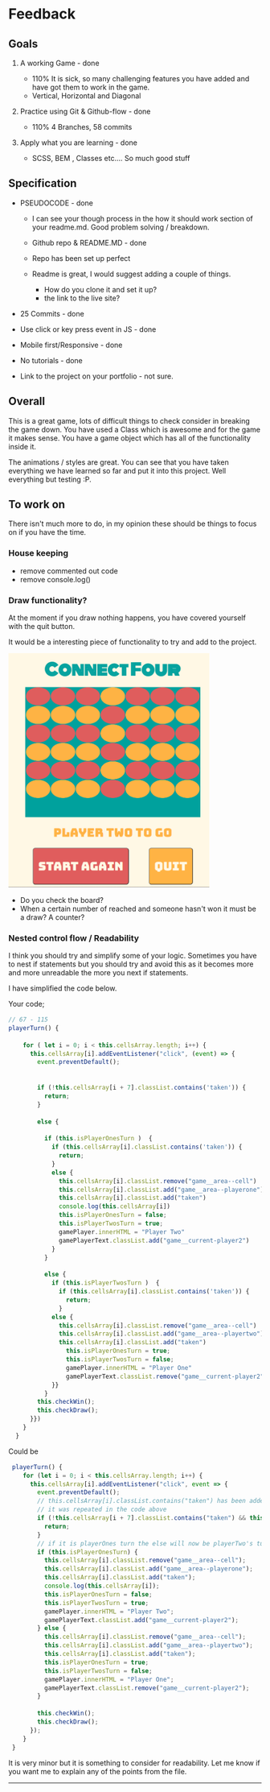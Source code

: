 # Feedback

## Goals

1. A working Game - done

   - 110% It is sick, so many challenging features you have added and have got them to work in the game.
   - Vertical, Horizontal and Diagonal

2. Practice using Git & Github-flow - done

   - 110% 4 Branches, 58 commits

3. Apply what you are learning - done

   - SCSS, BEM , Classes etc.... So much good stuff

## Specification

- PSEUDOCODE - done

  - I can see your though process in the how it should work section of your readme.md. Good problem solving / breakdown.

  - Github repo & README.MD - done

  - Repo has been set up perfect
  - Readme is great, I would suggest adding a couple of things.
    - How do you clone it and set it up?
    - the link to the live site?

- 25 Commits - done

- Use click or key press event in JS - done

- Mobile first/Responsive - done

- No tutorials - done

- Link to the project on your portfolio - not sure.

## Overall

This is a great game, lots of difficult things to check consider in breaking the game down. You have used a Class which is awesome and for the game it makes sense. You have a game object which has all of the functionality inside it.

The animations / styles are great. You can see that you have taken everything we have learned so far and put it into this project. Well everything but testing :P.

## To work on

There isn't much more to do, in my opinion these should be things to focus on if you have the time.

### House keeping

- remove commented out code
- remove console.log()

### Draw functionality?

At the moment if you draw nothing happens, you have covered yourself with the quit button.

It would be a interesting piece of functionality to try and add to the project.

<img src="./Capture.PNG" width="400">

- Do you check the board?
- When a certain number of reached and someone hasn't won it must be a draw? A counter?

### Nested control flow / Readability

I think you should try and simplify some of your logic. Sometimes you have to nest if statements but you should try and avoid this as it becomes more and more unreadable the more you next if statements.

I have simplified the code below.

Your code;

```js
// 67 - 115
playerTurn() {

    for ( let i = 0; i < this.cellsArray.length; i++) {
      this.cellsArray[i].addEventListener("click", (event) => {
        event.preventDefault();


        if (!this.cellsArray[i + 7].classList.contains('taken')) {
          return;
        }

        else {

          if (this.isPlayerOnesTurn )  {
            if (this.cellsArray[i].classList.contains('taken')) {
              return;
            }
            else {
              this.cellsArray[i].classList.remove("game__area--cell")
              this.cellsArray[i].classList.add("game__area--playerone")
              this.cellsArray[i].classList.add("taken")
              console.log(this.cellsArray[i])
              this.isPlayerOnesTurn = false;
              this.isPlayerTwosTurn = true;
              gamePlayer.innerHTML = "Player Two"
              gamePlayerText.classList.add("game__current-player2")
            }
          }

          else {
            if (this.isPlayerTwosTurn )  {
              if (this.cellsArray[i].classList.contains('taken')) {
                return;
              }
            else {
              this.cellsArray[i].classList.remove("game__area--cell")
              this.cellsArray[i].classList.add("game__area--playertwo")
              this.cellsArray[i].classList.add("taken")
                this.isPlayerOnesTurn = true;
                this.isPlayerTwosTurn = false;
                gamePlayer.innerHTML = "Player One"
                gamePlayerText.classList.remove("game__current-player2")
            }}
          }
        this.checkWin();
        this.checkDraw();
      }})
    }
  }

```

Could be

```js
 playerTurn() {
    for (let i = 0; i < this.cellsArray.length; i++) {
      this.cellsArray[i].addEventListener("click", event => {
        event.preventDefault();
        // this.cellsArray[i].classList.contains("taken") has been added to the check below
        // it was repeated in the code above
        if (!this.cellsArray[i + 7].classList.contains("taken") && this.cellsArray[i].classList.contains("taken")) {
          return;
        }
        // if it is playerOnes turn the else will now be playerTwo's turn
        if (this.isPlayerOnesTurn) {
          this.cellsArray[i].classList.remove("game__area--cell");
          this.cellsArray[i].classList.add("game__area--playerone");
          this.cellsArray[i].classList.add("taken");
          console.log(this.cellsArray[i]);
          this.isPlayerOnesTurn = false;
          this.isPlayerTwosTurn = true;
          gamePlayer.innerHTML = "Player Two";
          gamePlayerText.classList.add("game__current-player2");
        } else {
          this.cellsArray[i].classList.remove("game__area--cell");
          this.cellsArray[i].classList.add("game__area--playertwo");
          this.cellsArray[i].classList.add("taken");
          this.isPlayerOnesTurn = true;
          this.isPlayerTwosTurn = false;
          gamePlayer.innerHTML = "Player One";
          gamePlayerText.classList.remove("game__current-player2");
        }

        this.checkWin();
        this.checkDraw();
      });
    }
 }
```

It is very minor but it is something to consider for readability. Let me know if you want me to explain any of the points from the file.

---
